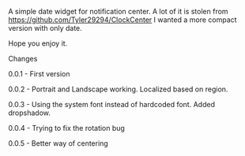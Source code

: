 A simple date widget for notification center. A lot of it is stolen from https://github.com/Tyler29294/ClockCenter
I wanted a more compact version with only date.

Hope you enjoy it.

Changes

0.0.1 - First version

0.0.2 - Portrait and Landscape working. Localized based on region.

0.0.3 - Using the system font instead of hardcoded font. Added dropshadow.

0.0.4 - Trying to fix the rotation bug

0.0.5 - Better way of centering
